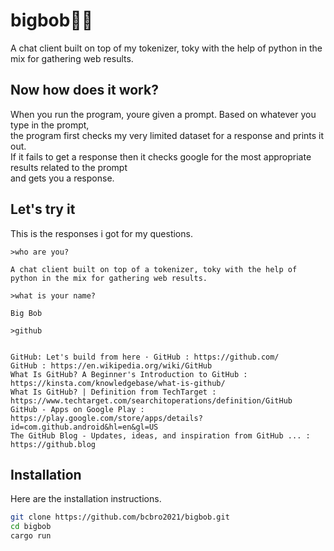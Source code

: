 # bigbob🥶💯
A chat client built on top of my tokenizer, toky with the help of python in the mix for gathering web results.

## Now how does it work?
When you run the program, youre given a prompt. Based on whatever you type in the prompt, <br />
the program first checks my very limited dataset for a response and prints it out. <br />
If it fails to get a response then it checks google for the most appropriate results related to the prompt <br />
and gets you a response.

## Let's try it
This is the responses i got for my questions.

```
>who are you?

A chat client built on top of a tokenizer, toky with the help of python in the mix for gathering web results.

>what is your name?

Big Bob

>github 


GitHub: Let's build from here · GitHub : https://github.com/
GitHub : https://en.wikipedia.org/wiki/GitHub
What Is GitHub? A Beginner's Introduction to GitHub : https://kinsta.com/knowledgebase/what-is-github/
What Is GitHub? | Definition from TechTarget : https://www.techtarget.com/searchitoperations/definition/GitHub
GitHub - Apps on Google Play : https://play.google.com/store/apps/details?id=com.github.android&hl=en&gl=US
The GitHub Blog - Updates, ideas, and inspiration from GitHub ... : https://github.blog

```

## Installation
Here are the installation instructions. <br />
```sh
git clone https://github.com/bcbro2021/bigbob.git
cd bigbob
cargo run
```
